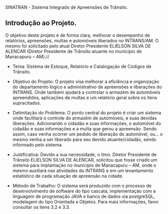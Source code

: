 SINATRAN - Sistema Integrado de Apreensões de Trânsito.

## Introdução ao Projeto.
O objetivo deste projeto é de forma clara, melhorar o desempenho de relatórios, apreensões, multas e automóveis liberados no INTRANS/AM. O mesmo foi solicitado pelo atual Diretor Presidente ELIELSON SILVA DE ALENCAR (Diretor Presidente de Trânsito atuante no munícipio de Manacapuru – AM).//

- Tema:
  Sistema de Estoque, Relatório e Catalogação de Códigos de Trânsito.

- Objetivo do Projeto:
  O projeto visa melhorar a eficiência e organização do departamento lógico e administrativo de apreensões e liberações do INTRANS. Onde também ajudará a controlar o armazém de automóveis apreendidos, aplicações de multas e um relatório geral sobre os itens supracitados.

- Delimitação do Problema:
  O ponto central do projeto é criar um sistema onde facilitará o controle do armazém de automóveis, e suas devidas liberações. Adicionando o cidadão e suas informações, o automóvel do cidadão e suas informações e a multa que gerou a apreensão. Sendo assim, caso venha ocorrer um pedido de liberação do automóvel, ou... o mesmo venha a ser liberado para seu devido atuante/cidadão, sendo informado pelo sistema.

- Justificativa:
  Devido a sua necessidade, o Ilmo. Diretor Presidente de Trânsito ELIELSON SILVA DE ALENCAR, solicitou que fosse criado um sistema para implantação no município de Manacapuru – AM, onde o mesmo auxiliará nas atividades do INTRANS e em um levantamento estatístico de cada situação de apreensão na cidade.

- Método de Trabalho:
  O sistema será produzido com o processo de desenvolvimento de software do tipo cascata, implementação com a linguagem de programação JAVA e banco de dados via postgreSQL, modelagem do tipo Orientada a Objetos. Para mais informações, favor consultar os itens 3.2 e 3.3.

